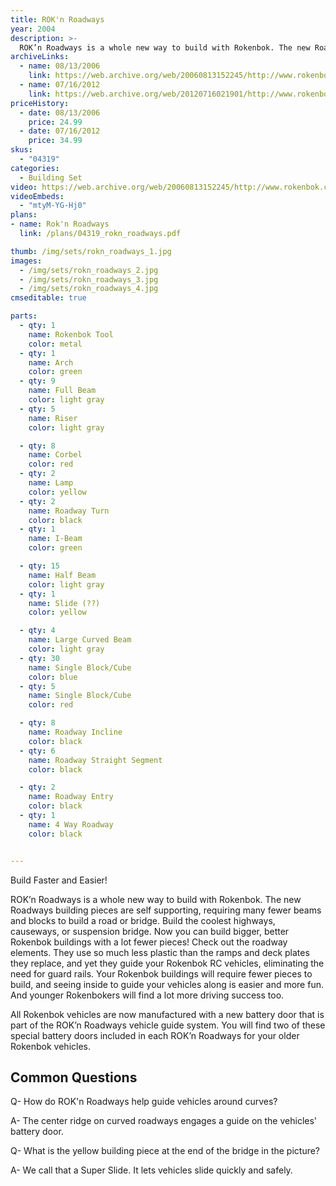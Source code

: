 ```yaml
---
title: ROK'n Roadways
year: 2004
description: >-
  ROK’n Roadways is a whole new way to build with Rokenbok. The new Roadways building pieces are self supporting, requiring many fewer beams and blocks to build a road or bridge. Build the coolest highways, causeways, or suspension bridge. Now you can build bigger, better Rokenbok buildings with a lot fewer pieces! Check out the roadway elements.
archiveLinks:
  - name: 08/13/2006
    link: https://web.archive.org/web/20060813152245/http://www.rokenbok.com/catalog/pd_bs_RokRoad.html
  - name: 07/16/2012
    link: https://web.archive.org/web/20120716021901/http://www.rokenbok.com/estore/construction/rokn-roadways
priceHistory:
  - date: 08/13/2006
    price: 24.99
  - date: 07/16/2012
    price: 34.99
skus:
  - "04319"
categories: 
  - Building Set
video: https://web.archive.org/web/20060813152245/http://www.rokenbok.com/vids/RoadwayRok307KbSec.wmv
videoEmbeds:
  - "mtyM-YG-Hj0"
plans:
- name: Rok'n Roadways
  link: /plans/04319_rokn_roadways.pdf

thumb: /img/sets/rokn_roadways_1.jpg
images:
  - /img/sets/rokn_roadways_2.jpg
  - /img/sets/rokn_roadways_3.jpg
  - /img/sets/rokn_roadways_4.jpg
cmseditable: true

parts:
  - qty: 1
    name: Rokenbok Tool
    color: metal
  - qty: 1
    name: Arch
    color: green
  - qty: 9
    name: Full Beam
    color: light gray
  - qty: 5
    name: Riser
    color: light gray

  - qty: 8
    name: Corbel
    color: red
  - qty: 2
    name: Lamp
    color: yellow
  - qty: 2
    name: Roadway Turn
    color: black
  - qty: 1
    name: I-Beam
    color: green

  - qty: 15
    name: Half Beam
    color: light gray
  - qty: 1
    name: Slide (??)
    color: yellow

  - qty: 4
    name: Large Curved Beam
    color: light gray
  - qty: 30
    name: Single Block/Cube
    color: blue
  - qty: 5
    name: Single Block/Cube
    color: red

  - qty: 8
    name: Roadway Incline
    color: black
  - qty: 6
    name: Roadway Straight Segment
    color: black

  - qty: 2
    name: Roadway Entry
    color: black
  - qty: 1
    name: 4 Way Roadway
    color: black


---
```

Build Faster and Easier!

ROK’n Roadways is a whole new way to build with Rokenbok. The new Roadways building pieces are self supporting, requiring many fewer beams and blocks to build a road or bridge. Build the coolest highways, causeways, or suspension bridge. Now you can build bigger, better Rokenbok buildings with a lot fewer pieces! Check out the roadway elements. They use so much less plastic than the ramps and deck plates they replace, and yet they guide your Rokenbok RC vehicles, eliminating the need for guard rails. Your Rokenbok buildings will require fewer pieces to build, and seeing inside to guide your vehicles along is easier and more fun. And younger Rokenbokers will find a lot more driving success too.

All Rokenbok vehicles are now manufactured with a new battery door that is part of the ROK’n Roadways vehicle guide system. You will find two of these special battery doors included in each ROK’n Roadways for your older Rokenbok vehicles.

## Common Questions
Q- How do ROK'n Roadways help guide vehicles around curves?

A- The center ridge on curved roadways engages a guide on the vehicles' battery door.

Q- What is the yellow building piece at the end of the bridge in the picture?

A- We call that a Super Slide.  It lets vehicles slide quickly and safely.
